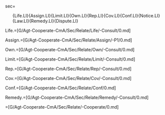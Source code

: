 sec=<ol>{Life.LI}{Assign.LI}{Limit.LI}{Own.LI}{Rep.LI}{Cov.LI}{Conf.LI}{Notice.LI}{Law.LI}{Remedy.LI}{Dispute.LI}</ol>

Life.=[G/Agt-Cooperate-CmA/Sec/Relate/Life/-Consult/0.md]

Assign.=[G/Agt-Cooperate-CmA/Sec/Relate/Assign/-P1/0.md]

Own.=[G/Agt-Cooperate-CmA/Sec/Relate/Own/-Consult/0.md]

Limit.=[G/Agt-Cooperate-CmA/Sec/Relate/Limit/-Consult/0.md]

Rep.=[G/Agt-Cooperate-CmA/Sec/Relate/Rep/-Consult/0.md]

Cov.=[G/Agt-Cooperate-CmA/Sec/Relate/Cov/-Consult/0.md]

Conf.=[G/Agt-Cooperate-CmA/Sec/Relate/Conf/0.md]

Remedy.=[G/Agt-Cooperate-CmA/Sec/Relate/Remedy/-Consult/0.md]

=[G/Agt-Cooperate-CmA/Sec/Relate/-Cooperate/0.md]